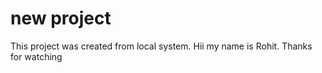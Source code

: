 # new  project

This project was created from local system.
Hii my name is Rohit.
Thanks for watching